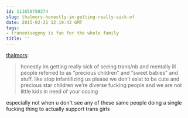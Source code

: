 ```yaml
---
id: 111650750374
slug: thalmors-honestly-im-getting-really-sick-of
date: 2015-02-21 12:19:43 GMT
tags:
- transmisogyny is fun for the whole family
title: ''
---
```

<p><a href="http://thalmors.tumblr.com/post/111588301365/honestly-im-getting-really-sick-of-seeing-trans-nb" class="tumblr_blog">thalmors</a>:</p><blockquote><p>honestly im getting really sick of seeing trans/nb and mentally ill people referred to as “precious children” and “sweet babies” and stuff. like stop infantilizing us please we don’t exist to be cute and precious star children we’re diverse fucking people and we are not little kids in need of your cooing</p></blockquote>

<p>especially not when u don't see any of these same people doing a single fucking thing to actually support trans girls</p>